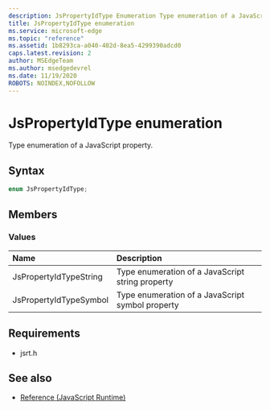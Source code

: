 ```yaml
---
description: JsPropertyIdType Enumeration Type enumeration of a JavaScript property.
title: JsPropertyIdType enumeration
ms.service: microsoft-edge
ms.topic: "reference"
ms.assetid: 1b8293ca-a040-402d-8ea5-4299390adcd0
caps.latest.revision: 2
author: MSEdgeTeam
ms.author: msedgedevrel
ms.date: 11/19/2020
ROBOTS: NOINDEX,NOFOLLOW
---
```

# JsPropertyIdType enumeration  

Type enumeration of a JavaScript property.  

## Syntax  

```cpp
enum JsPropertyIdType;  
```  

## Members  

### Values  

| Name | Description |  
|:--- |:--- |  
| JsPropertyIdTypeString | Type enumeration of a JavaScript string property |  
| JsPropertyIdTypeSymbol | Type enumeration of a JavaScript symbol property |  

## Requirements  

*   jsrt.h  

## See also  

*   [Reference (JavaScript Runtime)](../chakra-hosting/reference-javascript-runtime.md)  
